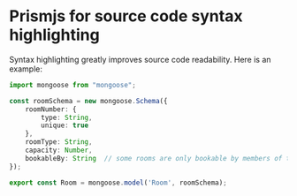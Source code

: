 # Prismjs for source code syntax highlighting

Syntax highlighting greatly improves source code readability. Here is an example:

```typescript
import mongoose from "mongoose";

const roomSchema = new mongoose.Schema({
	roomNumber: {
		type: String,
		unique: true
	},
	roomType: String,
	capacity: Number,
	bookableBy: String  // some rooms are only bookable by members of the A&A
});

export const Room = mongoose.model('Room', roomSchema);
```